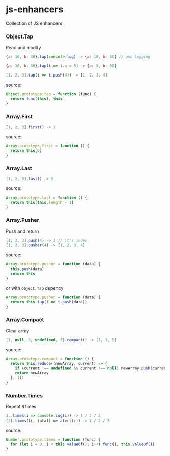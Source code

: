 # js-enhancers
Collection of JS enhancers

### Object.Tap
Read and modify

```js
{a: 10, b: 30}.tap(console.log) -> {a: 10, b: 30} // and logging

{a: 10, b: 30}.tap(t => t.a = 5) -> {a: 5, b: 30}

[1, 2, 3].tap(t => t.push(4)) -> [1, 2, 3, 4]
```
source:
```js
Object.prototype.tap = function (func) {
  return func(this), this
}
```

### Array.First

```js
[1, 2, 3].first() -> 1
```
source:
```js
Array.prototype.first = function () {
  return this[0]
}
```

### Array.Last

```js
[1, 2, 3].last() -> 3
```
source:
```js
Array.prototype.last = function () {
  return this[this.length - 1]
}
```

### Array.Pusher
Push and return

```js
[1, 2, 3].push(4) -> 3 // it's index
[1, 2, 3].pusher(4) -> [1, 2, 3, 4]
```
source:
```js
Array.prototype.pusher = function (data) {
  this.push(data)
  return this
}
```
or with `Object.Tap` depency
```js
Array.prototype.pusher = function (data) {
  return this.tap(t => t.push(data))
}
```

### Array.Compact
Clear array

```js
[1, null, 3, undefined, 5].compact() -> [1, 3, 5]
```
source:
```js
Array.prototype.compact = function () {
  return this.reduce((newArray, current) => {
    if (current !== undefined && current !== null) newArray.push(current)
    return newArray
  }, [])
}
```
### Number.Times
Repeat `N` times

```js
3..times(i => console.log(i)) -> 1 / 2 / 3
(3).times((i, total) => alert(i)) -> 1 / 2 / 3
```
source:
```js
Number.prototype.times = function (func) {
  for (let i = 0; i < this.valueOf(); i++) func(i, this.valueOf())
}
```
